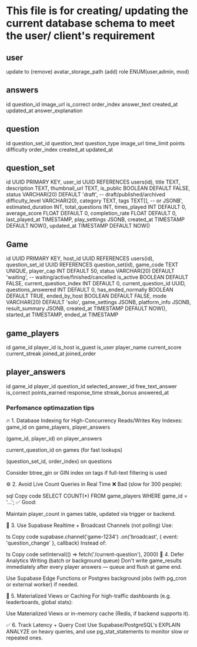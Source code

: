 # This file is for creating/ updating the current database schema to meet the user/ client's requirement

## user
update to 
(remove) avatar_storage_path
(add) role ENUM(user,admin, mod)

## answers 
id
question_id
image_url
is_correct
order_index
answer_text
created_at
updated_at
answer_explanation

## question
id
question_set_id
question_text
question_type
image_url
time_limit
points
difficulty
order_index
created_at
updated_at

## question_set
id UUID PRIMARY KEY,
user_id UUID REFERENCES users(id),
title TEXT,
description TEXT,
thumbnail_url TEXT,
is_public BOOLEAN DEFAULT FALSE,
status VARCHAR(20) DEFAULT 'draft', -- draft/published/archived
difficulty_level VARCHAR(20),
category TEXT,
tags TEXT[], -- or JSONB',
estimated_duration INT,
total_questions INT,
times_played INT DEFAULT 0,
average_score FLOAT DEFAULT 0,
completion_rate FLOAT DEFAULT 0,
last_played_at TIMESTAMP,
play_settings JSONB,
created_at TIMESTAMP DEFAULT NOW(),
updated_at TIMESTAMP DEFAULT NOW()



## Game 
id UUID PRIMARY KEY,
host_id UUID REFERENCES users(id),
question_set_id UUID REFERENCES question_set(id),
game_code TEXT UNIQUE,
player_cap INT DEFAULT 50,
status VARCHAR(20) DEFAULT 'waiting', -- waiting/active/finished/cancelled
is_active BOOLEAN DEFAULT FALSE,
current_question_index INT DEFAULT 0,
current_question_id UUID,
questions_answered INT DEFAULT 0,
has_ended_normally BOOLEAN DEFAULT TRUE,
ended_by_host BOOLEAN DEFAULT FALSE,
mode VARCHAR(20) DEFAULT 'solo',
game_settings JSONB,
platform_info JSONB,
result_summary JSONB,
created_at TIMESTAMP DEFAULT NOW(),
started_at TIMESTAMP,
ended_at TIMESTAMP

## game_players
id
game_id
player_id
is_host
is_guest
is_user
player_name
current_score
current_streak
joined_at
joined_order


## player_answers
id
game_id
player_id
question_id
selected_answer_id
free_text_answer
is_correct
points_earned
response_time
streak_bonus
answered_at



### Perfomance optimazation tips

🔥 1. Database Indexing for High-Concurrency Reads/Writes
Key Indexes:
game_id on game_players, player_answers

(game_id, player_id) on player_answers

current_question_id on games (for fast lookups)

(question_set_id, order_index) on questions

Consider btree_gin or GIN index on tags if full-text filtering is used

⚙️ 2. Avoid Live Count Queries in Real Time
❌ Bad (slow for 300 people):

sql
Copy code
SELECT COUNT(*) FROM game_players WHERE game_id = '...';
✅ Good:

Maintain player_count in games table, updated via trigger or backend.

🚀 3. Use Supabase Realtime + Broadcast Channels (not polling)
Use:

ts
Copy code
supabase.channel('game-1234')
  .on('broadcast', { event: 'question_change' }, callback)
Instead of:

ts
Copy code
setInterval(() => fetch('/current-question'), 2000)
🧠 4. Defer Analytics Writing (batch or background queue)
Don't write game_results immediately after every player answers — queue and flush at game end.

Use Supabase Edge Functions or Postgres background jobs (with pg_cron or external worker) if needed.

🧰 5. Materialized Views or Caching
For high-traffic dashboards (e.g. leaderboards, global stats):

Use Materialized Views or in-memory cache (Redis, if backend supports it).

✅ 6. Track Latency + Query Cost
Use Supabase/PostgreSQL's EXPLAIN ANALYZE on heavy queries, and use pg_stat_statements to monitor slow or repeated ones.

